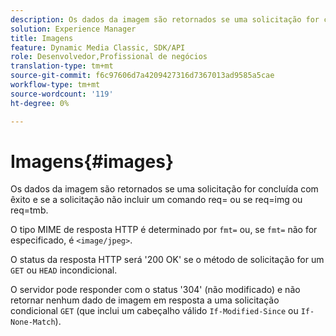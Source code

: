 ```yaml
---
description: Os dados da imagem são retornados se uma solicitação for concluída com êxito e se a solicitação não incluir um comando req= ou se req=img ou req=tmb.
solution: Experience Manager
title: Imagens
feature: Dynamic Media Classic, SDK/API
role: Desenvolvedor,Profissional de negócios
translation-type: tm+mt
source-git-commit: f6c97606d7a4209427316d7367013ad9585a5cae
workflow-type: tm+mt
source-wordcount: '119'
ht-degree: 0%

---
```



# Imagens{#images}

Os dados da imagem são retornados se uma solicitação for concluída com êxito e se a solicitação não incluir um comando req= ou se req=img ou req=tmb.

O tipo MIME de resposta HTTP é determinado por `fmt=` ou, se `fmt=` não for especificado, é `<image/jpeg>`.

O status da resposta HTTP será &#39;200 OK&#39; se o método de solicitação for um `GET` ou `HEAD` incondicional.

O servidor pode responder com o status &#39;304&#39; (não modificado) e não retornar nenhum dado de imagem em resposta a uma solicitação condicional `GET` (que inclui um cabeçalho válido `If-Modified-Since` ou `If-None-Match`).
